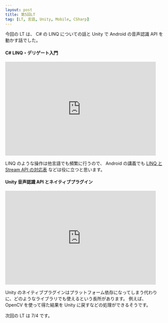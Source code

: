 ```yaml
---
layout: post
title: 第5回LT
tag: [LT, 言語, Unity, Mobile, CSharp]
---
```


今回の LT は、 C# の LINQ についての話と Unity で Android の音声認識 API を動かす話でした。

#### C# LINQ・デリゲート入門

<iframe src="https://docs.google.com/presentation/d/e/2PACX-1vQgX3GX7_PVHEIQrHmEKmomQ-rRvSTwd2ufIxuPxABDLu9C5NlgQaL9y5Shu_2lLLUzbSgtghdrXh1t/embed?start=false&loop=false&delayms=3000" frameborder="0" width="480" height="299" allowfullscreen="true" mozallowfullscreen="true" webkitallowfullscreen="true"></iframe>

LINQ のような操作は他言語でも頻繁に行うので、 Android の講義でも [LINQ と Stream API の対応表](https://qiita.com/amay077/items/9d2941283c4a5f61f302) などは役に立つと思います。

#### Unity 音声認識 API とネイティブプラグイン

<iframe src="https://docs.google.com/presentation/d/e/2PACX-1vSu0DIypSJt5qq7xuxdmLn4ZL3anPdtD26gzzT4aFhQ7yRgOV6HZpYHiE5Uscp7HULaMNXEQ3aYasrQ/embed?start=false&loop=false&delayms=3000" frameborder="0" width="480" height="299" allowfullscreen="true" mozallowfullscreen="true" webkitallowfullscreen="true"></iframe>

Unity のネイティブプラグインはプラットフォーム依存になってしまう代わりに、どのようなライブラリでも使えるという長所があります。
例えば、 OpenCV を使って得た結果を Unity に戻すなどの処理ができるそうです。

次回の LT は 7/4 です。
